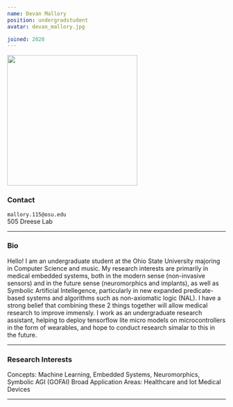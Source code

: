 ```yaml
---
name: Devan Mallory
position: undergradstudent
avatar: devan_mallory.jpg

joined: 2020
---
```


<img width="300" src="{{site.baseurl}}/images/people/{{page.avatar}}" data-action="zoom">

### Contact

<i class="fa fa-envelope-o"></i>  `mallory.115@osu.edu`<br>
<i class="fa fa-building"></i> 505 Dreese Lab <br>
<hr>

### Bio

Hello! I am an undergraduate student at the Ohio State University majoring in Computer Science and music. My research interests are primarily in medical embedded systems, both in the modern sense (non-invasive sensors) and in the future sense (neuromorphics and implants),
as well as Symbolic Artificial Intellegence, particularly in new expanded predicate-based systems and algorithms such as non-axiomatic logic (NAL). I have a strong belief that combining these 2 things together will
allow medical research to improve immensly. I work as an undergraduate research assistant, helping to deploy tensorflow lite micro models on microcontrollers in the form of wearables, and hope to conduct research simalar to this in the future. 


<hr>

### Research Interests

Concepts: Machine Learning, Embedded Systems, Neuromorphics, Symbolic AGI (GOFAI)
Broad Application Areas: Healthcare and Iot Medical Devices

<hr>
